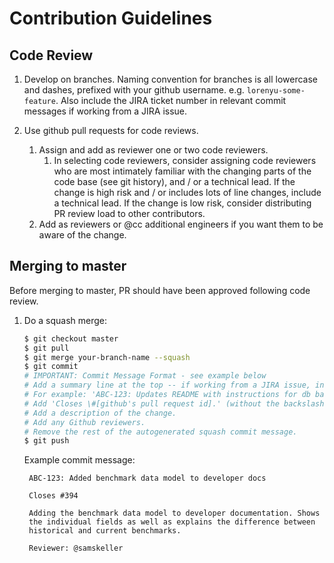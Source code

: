# Contribution Guidelines

## Code Review

1. Develop on branches. Naming convention for branches is all lowercase and dashes, prefixed with your github username. e.g. ```lorenyu-some-feature```. Also include the JIRA ticket number in relevant commit messages if working from a JIRA issue.

2. Use github pull requests for code reviews.
    1. Assign and add as reviewer one or two code reviewers.
        1. In selecting code reviewers, consider assigning code reviewers who are most intimately familiar with the changing parts of the code base (see git history), and / or a technical lead. If the change is high risk and / or includes lots of line changes, include a technical lead. If the change is low risk, consider distributing PR review load to other contributors.
    2. Add as reviewers or @cc additional engineers if you want them to be aware of the change.

## Merging to master

Before merging to master, PR should have been approved following code review.

1. Do a squash merge:

	```bash
	$ git checkout master
	$ git pull
	$ git merge your-branch-name --squash
	$ git commit
	# IMPORTANT: Commit Message Format - see example below
	# Add a summary line at the top -- if working from a JIRA issue, include that number at the beginning
	# For example: 'ABC-123: Updates README with instructions for db backup and restore'
	# Add 'Closes \#[github's pull request id].' (without the backslash)
	# Add a description of the change.
	# Add any Github reviewers.
	# Remove the rest of the autogenerated squash commit message.
	$ git push
	```

	Example commit message:

		ABC-123: Added benchmark data model to developer docs

		Closes #394

		Adding the benchmark data model to developer documentation. Shows
		the individual fields as well as explains the difference between
		historical and current benchmarks.

		Reviewer: @samskeller
